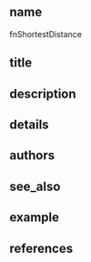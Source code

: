 ## name
fnShortestDistance
## title
## description
## details
## authors
## see_also
## example
## references
